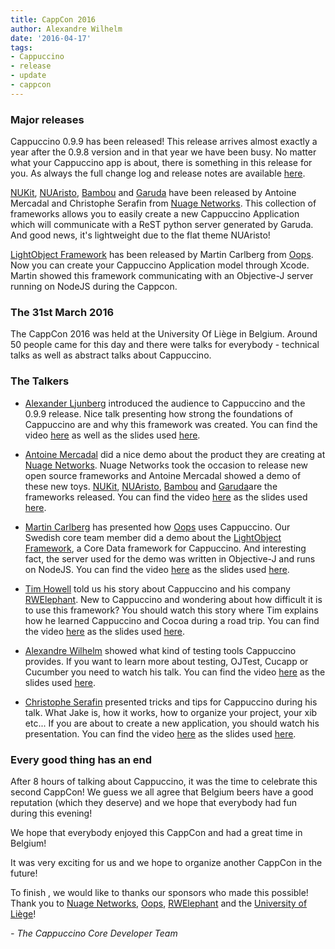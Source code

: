 ```yaml
---
title: CappCon 2016
author: Alexandre Wilhelm
date: '2016-04-17'
tags:
- Cappuccino
- release
- update
- cappcon
---
```


### Major releases

Cappuccino 0.9.9 has been released! This release arrives almost exactly a year after the 0.9.8 version and in that year we have been busy. No matter what your Cappuccino app is about, there is something in this release for you. As always the full change log and release notes are available [here](/cappuccino-release-notes.html).

[NUKit](https://github.com/nuagenetworks/nukit), [NUAristo](https://github.com/nuagenetworks/nukit-theme), [Bambou](https://github.com/nuagenetworks/objj-bambou) and [Garuda](https://github.com/nuagenetworks/garuda) have been released by Antoine Mercadal and Christophe Serafin from [Nuage Networks](http://www.nuagenetworks.net). This collection of frameworks allows you to easily create a new Cappuccino Application which will communicate with a ReST python server generated by Garuda. And good news, it's lightweight due to the flat theme NUAristo!

[LightObject Framework](https://github.com/mrcarlberg/LightObject) has been released by Martin Carlberg from [Oops](http://www.oops.se). Now you can create your Cappuccino Application model through Xcode. Martin showed this framework communicating with an Objective-J server running on NodeJS during the Cappcon.

### The 31st March 2016

The CappCon 2016 was held at the University Of Liège in Belgium. Around 50 people came for this day and there were talks for everybody - technical talks as well as abstract talks about Cappuccino.

### The Talkers

- [Alexander Ljunberg](https://twitter.com/slevenbits) introduced the audience to Cappuccino and the 0.9.9 release. Nice talk presenting how strong the foundations of Cappuccino are and why this framework was created. You can find the video [here]() as well as the slides used [here]().

- [Antoine Mercadal](https://twitter.com/primalmotion) did a nice demo about the product they are creating at [Nuage Networks](http://www.nuagenetworks.net). Nuage Networks took the occasion to release new open source frameworks and Antoine Mercadal showed a demo of these new toys. [NUKit](https://github.com/nuagenetworks/nukit), [NUAristo](https://github.com/nuagenetworks/nukit-theme), [Bambou](https://github.com/nuagenetworks/objj-bambou) and [Garuda](https://github.com/nuagenetworks/garuda)are the frameworks released. You can find the video [here]() as the slides used [here]().

- [Martin Carlberg](https://twitter.com/mrcarlberg) has presented how [Oops](http://www.oops.se) uses Cappuccino. Our Swedish core team member did a demo about the [LightObject Framework](https://github.com/mrcarlberg/LightObject), a Core Data framework for Cappuccino. And interesting fact, the server used for the demo was written in Objective-J and runs on NodeJS. You can find the video [here]() as the slides used [here]().

- [Tim Howell](https://twitter.com/rwelephant) told us his story about Cappuccino and his company [RWElephant](http://www.rwelephant.com). New to Cappuccino and wondering about how difficult it is to use this framework? You should watch this story where Tim explains how he learned Cappuccino and Cocoa during a road trip. You can find the video [here](/downloads/cappCon2016/RWElephant-CappCon2016.pdf) as the slides used [here]().

- [Alexandre Wilhelm](https://twitter.com/wilhelmalex) showed what kind of testing tools Cappuccino provides. If you want to learn more about testing, OJTest, Cucapp or Cucumber you need to watch his talk. You can find the video [here](/downloads/cappCon2016/AlexandreWilhelm-CappCon2016.pdf) as the slides used [here]().

- [Christophe Serafin](https://twitter.com/t00f67) presented tricks and tips for Cappuccino during his talk. What Jake is, how it works, how to organize your project, your xib etc... If you are about to create a new application, you should watch his presentation. You can find the video [here]() as the slides used [here](/downloads/cappCon2016/ChristopheSerafin-CappCon2016.pdf).

### Every good thing has an end

After 8 hours of talking about Cappuccino, it was the time to celebrate this second CappCon! We guess we all agree that Belgium beers have a good reputation (which they deserve) and we hope that everybody had fun during this evening!

We hope that everybody enjoyed this CappCon and had a great time in Belgium!

It was very exciting for us and we hope to organize another CappCon in the future!

To finish , we would like to thanks our sponsors who made this possible! Thank you to [Nuage Networks](http://www.nuagenetworks.net), [Oops](http://www.oops.se), [RWElephant](http://www.rwelephant.com) and the [University of Liège](https://www.ulg.ac.be)!

_- The Cappuccino Core Developer Team_
